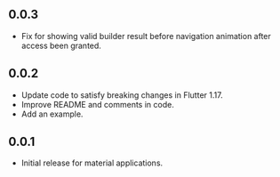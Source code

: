 ## 0.0.3

* Fix for showing valid builder result before navigation animation after access been granted.

## 0.0.2

* Update code to satisfy breaking changes in Flutter 1.17.
* Improve README and comments in code.
* Add an example.

## 0.0.1

* Initial release for material applications.
